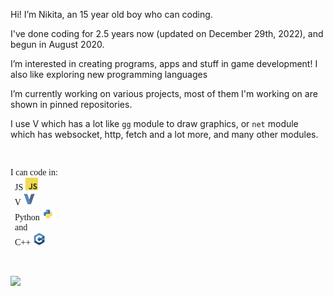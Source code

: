 Hi!
I’m Nikita, an 15 year old boy who can coding.


I've done coding for 2.5 years now (updated on December 29th, 2022), and begun in August 2020.

I’m interested in creating programs, apps and stuff in game development! I also like exploring new programming languages

I’m currently working on various projects, most of them I'm working on are shown in pinned repositories.

I use V which has a lot like `gg` module to draw graphics, or `net` module which has websocket, http, fetch and a lot more, and many other modules.

<br>

<pre style="font-family:calibri">
I can code in:
  JS <code><img height="20" alt="javascript" src="https://raw.githubusercontent.com/github/explore/80688e429a7d4ef2fca1e82350fe8e3517d3494d/topics/javascript/javascript.png"></code>
  V <code><img height="20" alt="v" src="https://raw.githubusercontent.com/github/explore/cfd26557025b2ccaa2d3d25f3e518e29ebea05c5/topics/v/v.png"></code>
  Python <code><img height="20" alt="v" src="https://raw.githubusercontent.com/github/explore/cfd26557025b2ccaa2d3d25f3e518e29ebea05c5/topics/python/python.png"></code>
  and
  C++ <code><img height="20" alt="v" src="https://raw.githubusercontent.com/github/explore/cfd26557025b2ccaa2d3d25f3e518e29ebea05c5/topics/cpp/cpp.png"></code>
</pre>

<br>

![](https://hit.yhype.me/github/profile?user_id=69197950)
